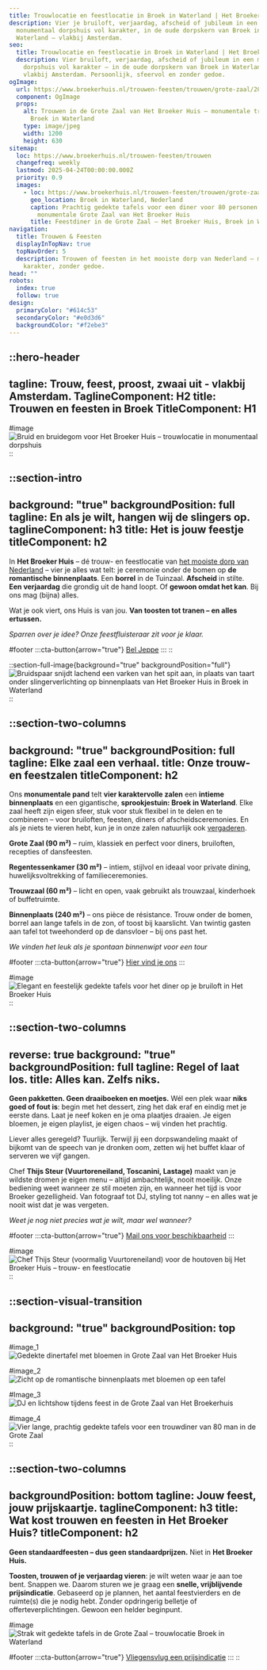 ```yaml
---
title: Trouwlocatie en feestlocatie in Broek in Waterland | Het Broeker Huis
description: Vier je bruiloft, verjaardag, afscheid of jubileum in een
  monumentaal dorpshuis vol karakter, in de oude dorpskern van Broek in
  Waterland – vlakbij Amsterdam.
seo:
  title: Trouwlocatie en feestlocatie in Broek in Waterland | Het Broeker Huis
  description: Vier bruiloft, verjaardag, afscheid of jubileum in een monumentaal
    dorpshuis vol karakter – in de oude dorpskern van Broek in Waterland,
    vlakbij Amsterdam. Persoonlijk, sfeervol en zonder gedoe.
ogImage:
  url: https://www.broekerhuis.nl/trouwen-feesten/trouwen/grote-zaal/20250310_BROEKERHUIS_GROTEZAAL_195_optimized.jpg
  component: OgImage
  props:
    alt: Trouwen in de Grote Zaal van Het Broeker Huis – monumentale trouwlocatie in
      Broek in Waterland
    type: image/jpeg
    width: 1200
    height: 630
sitemap:
  loc: https://www.broekerhuis.nl/trouwen-feesten/trouwen
  changefreq: weekly
  lastmod: 2025-04-24T00:00:00.000Z
  priority: 0.9
  images:
    - loc: https://www.broekerhuis.nl/trouwen-feesten/trouwen/grote-zaal/20250310_BROEKERHUIS_GROTEZAAL_187_optimized.jpg
      geo_location: Broek in Waterland, Nederland
      caption: Prachtig gedekte tafels voor een diner voor 80 personen in de
        monumentale Grote Zaal van Het Broeker Huis
      title: Feestdiner in de Grote Zaal – Het Broeker Huis, Broek in Waterland
navigation:
  title: Trouwen & Feesten
  displayInTopNav: true
  topNavOrder: 5
  description: Trouwen of feesten in het mooiste dorp van Nederland – met
    karakter, zonder gedoe.
head: ""
robots:
  index: true
  follow: true
design:
  primaryColor: "#614c53"
  secondaryColor: "#e0d3d6"
  backgroundColor: "#f2ebe3"
---
```


::hero-header
---
tagline: Trouw, feest, proost, zwaai uit - vlakbij Amsterdam.
TaglineComponent: H2
title: Trouwen en feesten in Broek
TitleComponent: H1
---
#image
![Bruid en bruidegom voor Het Broeker Huis – trouwlocatie in monumentaal dorpshuis](/bruidspaar-voor-het-broeker-huis-trouwlocatie-broek-in-waterland.jpg)
::

::section-intro
---
background: "true"
backgroundPosition: full
tagline: En als je wilt, hangen wij de slingers op.
taglineComponent: h3
title: Het is jouw feestje
titleComponent: h2
---
In **Het Broeker Huis** – dé trouw- en feestlocatie van [het mooiste dorp van Nederland](https://bijzonderplekje.nl/mooiste-dorp-van-nederland/#:~\:text=In%20Laag%20Holland%2C%20net%20boven,ontdekken%20van%20bijzondere%20plekjes%20aan.) – vier je alles wat telt: je ceremonie onder de bomen op **de romantische binnenplaats**. Een **borrel** in de Tuinzaal. **Afscheid** in stilte. **Een verjaardag** die grondig uit de hand loopt. Of **gewoon omdat het kan**. Bij ons mag (bijna) alles.

Wat je ook viert, ons Huis is van jou. **Van toosten tot tranen – en alles ertussen.**

*Sparren over je idee? Onze feestfluisteraar zit voor je klaar.*

#footer
  :::cta-button{arrow="true"}
  [Bel Jeppe](tel:+31204031314)
  :::
::

::section-full-image{background="true" backgroundPosition="full"}
![Bruidspaar snijdt lachend een varken van het spit aan, in plaats van taart onder slingerverlichting op binnenplaats van Het Broeker Huis in Broek in Waterland](/bruidspaar-snijdt-varken-onder-slingers-binnenplaats-broeker-huis.jpg)
::

::section-two-columns
---
background: "true"
backgroundPosition: full
tagline: Elke zaal een verhaal.
title: Onze trouw- en feestzalen
titleComponent: h2
---
Ons **monumentale pand** telt **vier karaktervolle zalen** een **intieme binnenplaats** en een gigantische, **sprookjestuin: Broek in Waterland**. Elke zaal heeft zijn eigen sfeer, stuk voor stuk flexibel in te delen en te combineren – voor bruiloften, feesten, diners of afscheidsceremonies. En als je niets te vieren hebt, kun je in onze zalen natuurlijk ook [vergaderen](/zakelijk).

**Grote Zaal (90 m²)** – ruim, klassiek en perfect voor diners, bruiloften, recepties of dansfeesten.

**Regentessenkamer (30 m²)** – intiem, stijlvol en ideaal voor private dining, huwelijksvoltrekking of familieceremonies.

**Trouwzaal (60 m²)** – licht en open, vaak gebruikt als trouwzaal, kinderhoek of buffetruimte.

**Binnenplaats (240 m²)** – ons pièce de résistance. Trouw onder de bomen, borrel aan lange tafels in de zon, of toost bij kaarslicht. Van twintig gasten aan tafel tot tweehonderd op de dansvloer – bij ons past het.

*We vinden het leuk als je spontaan binnenwipt voor een tour*

#footer
  :::cta-button{arrow="true"}
  [Hier vind je ons](/contact-parkeren)
  :::

#image
![Elegant en feestelijk gedekte tafels voor het diner op je bruiloft in Het Broeker Huis](/wijn-diner-grote-zaal-broeker-huis-broek-in-waterland.jpg)
::

::section-two-columns
---
reverse: true
background: "true"
backgroundPosition: full
tagline: Regel of laat los.
title: Alles kan. Zelfs niks.
---
**Geen pakketten. Geen draaiboeken en moetjes.** Wél een plek waar **niks goed of fout is**: begin met het dessert, zing het dak eraf en eindig met je eerste dans. Laat je neef koken en je oma plaatjes draaien. Je eigen bloemen, je eigen playlist, je eigen chaos – wij vinden het prachtig.

Liever alles geregeld? Tuurlijk. Terwijl jij een dorpswandeling maakt of bijkomt van de speech van je dronken oom, zetten wij het buffet klaar of serveren we vijf gangen.

Chef **Thijs Steur (Vuurtoreneiland, Toscanini, Lastage)** maakt van je wildste dromen je eigen menu – altijd ambachtelijk, nooit moeilijk. Onze bediening weet wanneer ze stil moeten zijn, en wanneer het tijd is voor Broeker gezelligheid. Van fotograaf tot DJ, styling tot nanny – en alles wat je nooit wist dat je was vergeten.

*Weet je nog niet precies wat je wilt, maar wel wanneer?*

#footer
  :::cta-button{arrow="true"}
  [Mail ons voor beschikbaarheid](/mailto\:vieren@broekerhuis.nl?subject=Beschikbaarheid%20op%20%7Bdatum%7D\&body=Hi%20Jeppe%2C%0A%0AIk%20ben%20me%20aan%20het%20ori%C3%ABnteren%20op%20een%20geschikte%20locatie%20voor%20mijn%20%7Bgelegenheid%7D.%20Hebben%20jullie%20op%20%7Bdatum%7D%20van%20%7Bstarttijd%7D%20tot%20%7Beindtijd%7D%20plek%20voor%20%7Baantal%7D%20mensen%3F%0A%0AAlvast%20bedankt!%0A%0Agroetjes%2C%20%7Bnaam%7D)
  :::

#image
![Chef Thijs Steur (voormalig Vuurtoreneiland) voor de houtoven bij Het Broeker Huis – trouw- en feestlocatie](/chef-thijs-steur-broeker-huis-houtoven-feest.jpg)
::

::section-visual-transition
---
background: "true"
backgroundPosition: top
---
#image_1
![Gedekte dinertafel met bloemen in Grote Zaal van Het Broeker Huis](/dinertafel-met-bloemen-grote-zaal-broeker-huis.jpg)

#image_2
![Zicht op de romantische binnenplaats met bloemen op een tafel](/romantische-binnenplaats-broeker-huis-trouwlocatie.jpg.JPG)

#Image_3
![DJ en lichtshow tijdens feest in de Grote Zaal van Het Broekerhuis](/dj-lichtshow-bruiloft-grote-zaal)

#image_4
![Vier lange, prachtig gedekte tafels voor een trouwdiner van 80 man in de Grote Zaal](/trouwopstelling-met-drie-gedekte-tafels-in-de-grote-zaal.jpg)
::

::section-two-columns
---
backgroundPosition: bottom
tagline: Jouw feest, jouw prijskaartje.
taglineComponent: h3
title: Wat kost trouwen en feesten in Het Broeker Huis?
titleComponent: h2
---
**Geen standaardfeesten – dus geen standaardprijzen.** Niet in **Het Broeker Huis.**

**Toosten, trouwen of je verjaardag vieren**: je wilt weten waar je aan toe bent. Snappen we. Daarom sturen we je graag een **snelle, vrijblijvende prijsindicatie**. Gebaseerd op je plannen, het aantal feestvierders en de ruimte(s) die je nodig hebt. Zonder opdringerig belletje of offerteverplichtingen. Gewoon een helder beginpunt.

#image
![Strak wit gedekte tafels in de Grote Zaal – trouwlocatie Broek in Waterland](/regentessenkamer-wijn-borrel-broeker-huis-broek-in-waterland.jpg)

#footer
  :::cta-button{arrow="true"}
  [Vliegensvlug een prijsindicatie](https://forms.gle/hcKaZm8pQmx9JsJr7)
  :::
::
